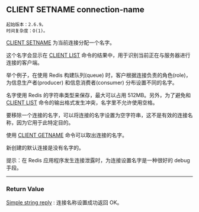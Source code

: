 ## CLIENT SETNAME connection-name

    起始版本：2.6.9。
    时间复杂度：O(1)。

[CLIENT SETNAME](client-setname.md) 为当前连接分配一个名字。

这个名字会显示在 [CLIENT LIST](client-list.md) 命令的结果中，用于识别当前正在与服务器进行连接的客户端。

举个例子，在使用 Redis 构建队列(queue) 时，客户根据连接负责的角色(role)，为信息生产者(producer) 和信息消费者(consumer) 分布设置不同的名字。

名字使用 Redis 的字符串类型来保存，最大可以占用 512MB。另外，为了避免和 [CLIENT LIST](client-list.md) 命令的输出格式发生冲突，名字里不允许使用空格。

要移除一个连接的名字，可以将连接的名字设置为空字符串，这不是有效的连接名称，因为它用于此特定目的。

使用 [CLIENT GETNAME](client-getname.md) 命令可以取出连接的名字。

新创建的默认连接是没有名字的。

提示：在 Redis 应用程序发生连接泄露时，为连接设置名字是一种很好的 debug 手段。

---

### Return Value

[Simple string reply](../topics/protocol.md#resp-simple-strings) : 连接名称设置成功返回 OK。